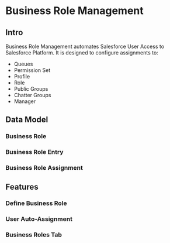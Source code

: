 # Business Role Management

## Intro

Business Role Management automates Salesforce User Access to Salesforce Platform. It is designed to configure assignments to:

* Queues
* Permission Set
* Profile
* Role
* Public Groups
* Chatter Groups
* Manager

## Data Model

### Business Role

### Business Role Entry

### Business Role Assignment

## Features

### Define Business Role

### User Auto-Assignment

### Business Roles Tab